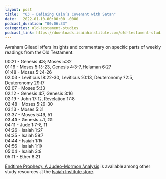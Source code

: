 ```yaml
---
layout: post
title:  "03 - Defining Cain’s Covenant with Satan"
date:   2022-01-10-00:00:00 -0000
podcast_duration: "00:06:33"
categories: old-testament-studies
podcast_link: https://downloads.isaiahinstitute.com/old-testament-studies/II-OT-03.mp3
---
```

Avraham Gileadi offers insights and commentary on specific parts of weekly readings from the Old Testament.

00:21 - Genesis 4:8; Moses 5:32  
01:16 - Moses 5:18-23, Genesis 4:3-7, Helaman 6:27  
01:48 - Moses 5:24-26  
02:03 - Leviticus 18:22-30, Leviticus 20:13, Deuteronomy 22:5, Deuteronomy 29:17  
02:07 - Moses 5:23  
02:12 - Genesis 4:7, Genesis 3:16  
02:19 - John 17:12, Revelation 17:8  
02:48 - Moses 5:29-30  
03:13 - Moses 5:31  
03:37 - Moses 5:49, 51  
03:45 - Genesis 4:1, 25  
04:11 - Jude 1:7-8, 11  
04:26 - Isaiah 1:27  
04:35 - Isaiah 59:7  
04:44 - Isaiah 1:15  
04:56 - Isaiah 1:10  
05:04 - Isaiah 3:9  
05:11 - Ether 8:21  

[Endtime Prophecy: A Judeo-Mormon Analysis](https://isaiahinstitute.com/product/endtime-prophecy-a-judeo-mormon-analysis/) is available among other study resources at the [Isaiah Institute store](https://isaiahinstitute.com/store/).